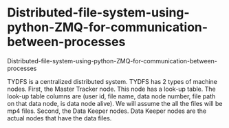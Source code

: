 # Distributed-file-system-using-python-ZMQ-for-communication-between-processes
Distributed-file-system-using-python-ZMQ-for-communication-between-processes

TYDFS is a centralized distributed system. TYDFS has 2 types of machine
nodes. First, the Master Tracker node. This node has a look-up table. The
look-up table columns are (user id, file name, data node number, file path on
that data node, is data node alive). We will assume the all the files will be
mp4 files. Second, the Data Keeper nodes. Data Keeper nodes are the actual
nodes that have the data files.

